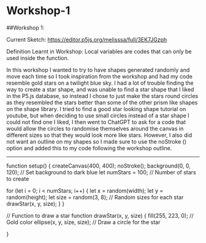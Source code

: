 # Workshop-1

##Workshop 1: 

Current Sketch: https://editor.p5js.org/melisssa/full/3EK7JGzph 

Definition Learnt in Workshop: Local variables are codes that can only be used inside the function.

In this workshop I wanted to try to have shapes generated randomly and move each time so I took inspiration from the workshop and had my code resemble gold stars on a twilight blue sky. I had a lot of trouble finding the way to create a star shape, and was unable to find a star shape that I liked in the P5.js database, so instead I chose to just make the stars round circles as they resembled the stars better than some of the other prism like shapes on the shape library. I tried to find a good star looking shape tutorial on youtube, but when deciding to use small circles instead of a star shape I could not find one I liked, I then went to ChatGPT to ask for a code that would allow the circles to randomise themselves around the canvas in different sizes so that they would look more like stars. However, I also did not want an outline on my shapes so I made sure to use the noStroke () option and added this to my code following the workshop outline.




______________________

function setup() {
  createCanvas(400, 400);
  noStroke();
  background(0, 0, 120); // Set background to dark blue
  let numStars = 100; // Number of stars to create

  for (let i = 0; i < numStars; i++) {
    let x = random(width);
    let y = random(height);
    let size = random(3, 8); // Random sizes for each star
    drawStar(x, y, size);
  }
}

// Function to draw a star
function drawStar(x, y, size) {
  fill(255, 223, 0); // Gold color
  ellipse(x, y, size, size); // Draw a circle for the star

}
